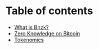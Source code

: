 # Table of contents

* [What is Bnzk?](README.md)
* [Zero Knowledge on Bitcoin](zero-knowledge-on-bitcoin.md)
* [Tokenomics](tokenomics.md)
